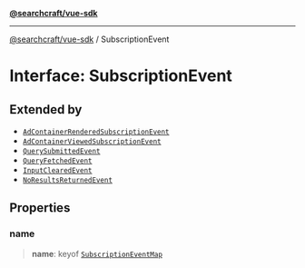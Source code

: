 [**@searchcraft/vue-sdk**](/reference/sdk/js-vue/README.md)

***

[@searchcraft/vue-sdk](/reference/sdk/js-vue/globals.md) / SubscriptionEvent

# Interface: SubscriptionEvent

## Extended by

- [`AdContainerRenderedSubscriptionEvent`](/reference/sdk/js-vue/interfaces/AdContainerRenderedSubscriptionEvent.md)
- [`AdContainerViewedSubscriptionEvent`](/reference/sdk/js-vue/interfaces/AdContainerViewedSubscriptionEvent.md)
- [`QuerySubmittedEvent`](/reference/sdk/js-vue/interfaces/QuerySubmittedEvent.md)
- [`QueryFetchedEvent`](/reference/sdk/js-vue/interfaces/QueryFetchedEvent.md)
- [`InputClearedEvent`](/reference/sdk/js-vue/interfaces/InputClearedEvent.md)
- [`NoResultsReturnedEvent`](/reference/sdk/js-vue/interfaces/NoResultsReturnedEvent.md)

## Properties

### name

> **name**: keyof [`SubscriptionEventMap`](/reference/sdk/js-vue/interfaces/SubscriptionEventMap.md)
